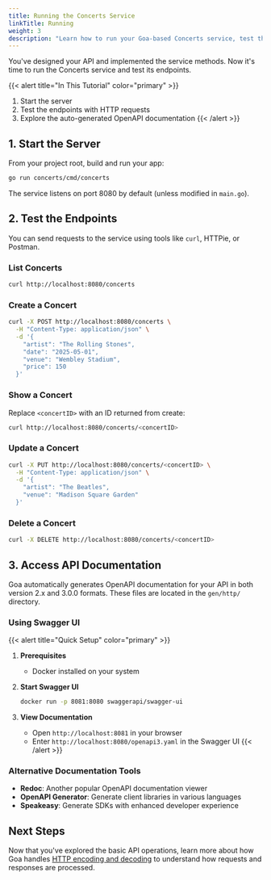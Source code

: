 ```yaml
---
title: Running the Concerts Service
linkTitle: Running
weight: 3
description: "Learn how to run your Goa-based Concerts service, test the REST endpoints using HTTP requests, and explore the auto-generated OpenAPI documentation."
---
```


You've designed your API and implemented the service methods. Now it's time to run the Concerts service and test its endpoints.

{{< alert title="In This Tutorial" color="primary" >}}
1. Start the server
2. Test the endpoints with HTTP requests
3. Explore the auto-generated OpenAPI documentation
{{< /alert >}}

## 1. Start the Server

From your project root, build and run your app:

```bash
go run concerts/cmd/concerts
```

The service listens on port 8080 by default (unless modified in `main.go`).

## 2. Test the Endpoints

You can send requests to the service using tools like `curl`, HTTPie, or Postman.

### List Concerts
```bash
curl http://localhost:8080/concerts
```

### Create a Concert
```bash
curl -X POST http://localhost:8080/concerts \
  -H "Content-Type: application/json" \
  -d '{
    "artist": "The Rolling Stones",
    "date": "2025-05-01",
    "venue": "Wembley Stadium",
    "price": 150
  }'
```

### Show a Concert
Replace `<concertID>` with an ID returned from create:
```bash
curl http://localhost:8080/concerts/<concertID>
```

### Update a Concert
```bash
curl -X PUT http://localhost:8080/concerts/<concertID> \
  -H "Content-Type: application/json" \
  -d '{
    "artist": "The Beatles",
    "venue": "Madison Square Garden"
  }'
```

### Delete a Concert
```bash
curl -X DELETE http://localhost:8080/concerts/<concertID>
```

## 3. Access API Documentation

Goa automatically generates OpenAPI documentation for your API in both version 2.x and 3.0.0 formats. These files are located in the `gen/http/` directory.

### Using Swagger UI

{{< alert title="Quick Setup" color="primary" >}}
1. **Prerequisites**
   - Docker installed on your system

2. **Start Swagger UI**
   ```bash
   docker run -p 8081:8080 swaggerapi/swagger-ui
   ```

3. **View Documentation**
   - Open `http://localhost:8081` in your browser
   - Enter `http://localhost:8080/openapi3.yaml` in the Swagger UI
{{< /alert >}}

### Alternative Documentation Tools

- **Redoc**: Another popular OpenAPI documentation viewer
- **OpenAPI Generator**: Generate client libraries in various languages
- **Speakeasy**: Generate SDKs with enhanced developer experience

## Next Steps

Now that you've explored the basic API operations, learn more about how Goa handles [HTTP encoding and decoding](../4-encoding) to understand how requests and responses are processed.

